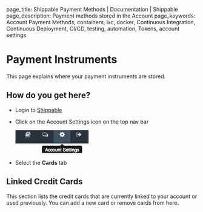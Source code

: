 page_title: Shippable Payment Methods | Documentation | Shippable
page_description: Payment methods stored in the Account
page_keywords: Account Payment Methods, containers, lxc, docker, Continuous Integration, Continuous Deployment, CI/CD, testing, automation, Tokens, account settings

# Payment Instruments

This page explains where your payment instruments are stored.

## How do you get here?

- Login to [Shippable](https://shippable.com)
- Click on the Account Settings icon on the top nav bar

    ![account_settings](images/account_settings.gif)

- Select the **Cards** tab

## Linked Credit Cards

This section lists the credit cards that are currently linked to your account or used previously. You can add a new card or remove cards from here.

